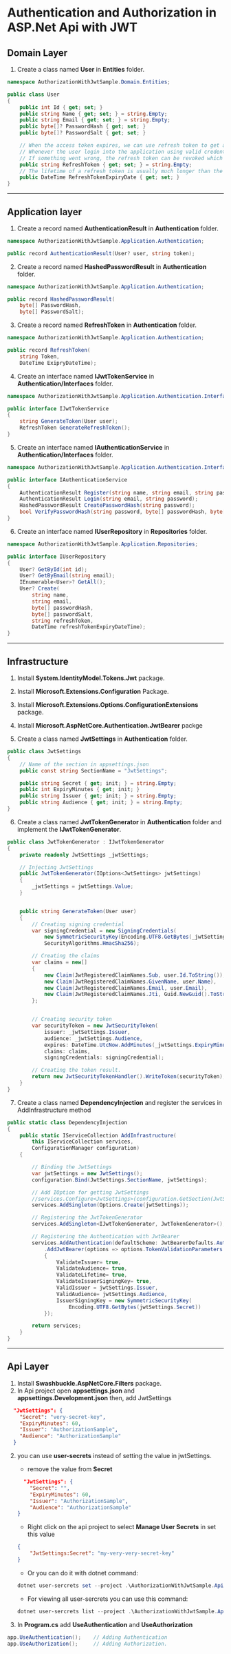 # Authentication and Authorization in ASP.Net Api with JWT

## Domain Layer
1. Create a class named **User** in **Entities** folder.
```C#
namespace AuthorizationWithJwtSample.Domain.Entities;

public class User
{
    public int Id { get; set; }
    public string Name { get; set; } = string.Empty;
    public string Email { get; set; } = string.Empty;
    public byte[]? PasswordHash { get; set; }
    public byte[]? PasswordSalt { get; set; }

    // When the access token expires, we can use refresh token to get a new access token from the authentication controller.
    // Whenever the user login into the application using valid credentials, we will update refresh token and token expiry time.
    // If something went wrong, the refresh token can be revoked which means that when the application tries to use it to get a new access token, that request will be rejected, and the user  have to authenticate again.
    public string RefreshToken { get; set; } = string.Empty;
    // The lifetime of a refresh token is usually much longer than the lifetime of an access token.
    public DateTime RefreshTokenExpiryDate { get; set; }
}
```
---
## Application layer
1. Create a record named **AuthenticationResult** in **Authentication** folder.
```C#
namespace AuthorizationWithJwtSample.Application.Authentication;

public record AuthenticationResult(User? user, string token);
```

2. Create a record named **HashedPasswordResult** in **Authentication** folder.
```C#
namespace AuthorizationWithJwtSample.Application.Authentication;

public record HashedPasswordResult(
    byte[] PasswordHash,
    byte[] PasswordSalt);
```

3. Create a record named **RefreshToken** in **Authentication** folder.
```C#
namespace AuthorizationWithJwtSample.Application.Authentication;

public record RefreshToken(
    string Token,
    DateTime ExipryDateTime);

```

4. Create an interface named **IJwtTokenService** in **Authentication/Interfaces** folder.
```C#
namespace AuthorizationWithJwtSample.Application.Authentication.Interfaces;

public interface IJwtTokenService
{
    string GenerateToken(User user);
    RefreshToken GenerateRefreshToken();
}
```

5. Create an interface named **IAuthenticationService** in **Authentication/Interfaces** folder.
```C#
namespace AuthorizationWithJwtSample.Application.Authentication.Interfaces;

public interface IAuthenticationService
{
    AuthenticationResult Register(string name, string email, string password);
    AuthenticationResult Login(string email, string password);
    HashedPasswordResult CreatePasswordHash(string password);
    bool VerifyPasswordHash(string password, byte[] passwordHash, byte[] passwordSalt);
}
```

6. Create an interface named **IUserRepository** in **Repositories** folder.
```C#
namespace AuthorizationWithJwtSample.Application.Repositories;

public interface IUserRepository
{
    User? GetById(int id);
    User? GetByEmail(string email);
    IEnumerable<User>? GetAll();
    User? Create(
        string name,
        string email,
        byte[] passwordHash,
        byte[] passwordSalt,
        string refreshToken,
        DateTime refreshTokenExpiryDateTime);
}
```
---

## Infrastructure
1. Install **System.IdentityModel.Tokens.Jwt** package.
2. Install **Microsoft.Extensions.Configuration** Package.
3. Install **Microsoft.Extensions.Options.ConfigurationExtensions** package.
4. Install **Microsoft.AspNetCore.Authentication.JwtBearer** packge

5. Create a class named **JwtSettings** in **Authentication** folder.
```C#
public class JwtSettings
{
    // Name of the section in appsettings.json
    public const string SectionName = "JwtSettings";

    public string Secret { get; init; } = string.Empty;
    public int ExpiryMinutes { get; init; }
    public string Issuer { get; init; } = string.Empty;
    public string Audience { get; init; } = string.Empty;
}

```


6. Create a class named **JwtTokenGenerator** in **Authentication** folder and implement the **IJwtTokenGenerator**.
```C#
public class JwtTokenGenerator : IJwtTokenGenerator
{
    private readonly JwtSettings _jwtSettings;

    // Injecting JwtSettings
    public JwtTokenGenerator(IOptions<JwtSettings> jwtSettings)
    {
        _jwtSettings = jwtSettings.Value;
    }


    public string GenerateToken(User user)
    {
        // Creating signing credential 
        var signingCredential = new SigningCredentials(
            new SymmetricSecurityKey(Encoding.UTF8.GetBytes(_jwtSettings.Secret)),
            SecurityAlgorithms.HmacSha256);

        // Creating the claims
        var claims = new[]
        {
            new Claim(JwtRegisteredClaimNames.Sub, user.Id.ToString()),
            new Claim(JwtRegisteredClaimNames.GivenName, user.Name),
            new Claim(JwtRegisteredClaimNames.Email, user.Email),
            new Claim(JwtRegisteredClaimNames.Jti, Guid.NewGuid().ToString()),
        };


        // Creating security token
        var securityToken = new JwtSecurityToken(
            issuer: _jwtSettings.Issuer,
            audience: _jwtSettings.Audience,
            expires: DateTime.UtcNow.AddMinutes(_jwtSettings.ExpiryMinutes),
            claims: claims,
            signingCredentials: signingCredential);

        // Creating the token result.
        return new JwtSecurityTokenHandler().WriteToken(securityToken);
    }
}
```

7. Create a class named **DependencyInjection** and register the services in AddInfrastructure method
```C#
public static class DependencyInjection
{
    public static IServiceCollection AddInfrastructure(
        this IServiceCollection services,
        ConfigurationManager configuration)
    {

        // Binding the JwtSettings
        var jwtSettings = new JwtSettings();
        configuration.Bind(JwtSettings.SectionName, jwtSettings);

        // Add IOption for getting JwtSettings
        //services.Configure<JwtSettings>(configuration.GetSection(JwtSettings.SectionName));
        services.AddSingleton(Options.Create(jwtSettings));

        // Registering the JwtTokenGenerator
        services.AddSingleton<IJwtTokenGenerator, JwtTokenGenerator>();

        // Registering the Authentication with JwtBearer
        services.AddAuthentication(defaultScheme: JwtBearerDefaults.AuthenticationScheme)
            .AddJwtBearer(options => options.TokenValidationParameters = new TokenValidationParameters
            {
                ValidateIssuer= true,
                ValidateAudience= true,
                ValidateLifetime= true,
                ValidateIssuerSigningKey= true,
                ValidIssuer = jwtSettings.Issuer,
                ValidAudience= jwtSettings.Audience,
                IssuerSigningKey = new SymmetricSecurityKey(
                    Encoding.UTF8.GetBytes(jwtSettings.Secret))
            });

        return services;
    }
}
```
---

## Api Layer
1. Install **Swashbuckle.AspNetCore.Filters** package. 
1. In Api project open **appsettings.json** and **appsettings.Development.json** then, add JwtSettings
```json
  "JwtSettings": {
    "Secret": "very-secret-key",
    "ExpiryMinutes": 60,
    "Issuer": "AuthorizationSample",
    "Audience": "AuthorizationSample"
  }
```
2. you can use **user-secrets** instead of setting the value in jwtSettings.
    - remove the value from **Secret**
    ```json
      "JwtSettings": {
        "Secret": "",
        "ExpiryMinutes": 60,
        "Issuer": "AuthorizationSample",
        "Audience": "AuthorizationSample"
    }
    ```
    - Right click on the api project to select **Manage User Secrets** in set this value
    ```json
    {
        "JwtSettings:Secret": "my-very-very-secret-key"
    }
    ```
    - Or you can do it with dotnet command:
    ```powershell
    dotnet user-sercrets set --project .\AuthorizationWithJwtSample.Api\ "JwtSettings:Secret" : "my-very-very-secret-key"
    ```
    - For viewing all user-sercrets you can use this command:
    ```powershell
    dotnet user-sercrets list --project .\AuthorizationWithJwtSample.Api\
    ```

3. In **Program.cs** add **UseAuthentication** and **UseAuthorization**
```C#
app.UseAuthentication();    // Adding Authentication
app.UseAuthorization();     // Adding Authorization.
```
